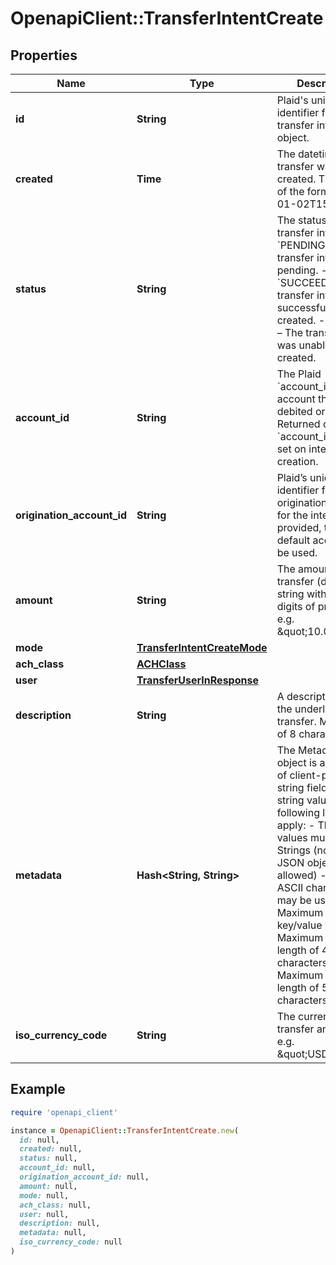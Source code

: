 # OpenapiClient::TransferIntentCreate

## Properties

| Name | Type | Description | Notes |
| ---- | ---- | ----------- | ----- |
| **id** | **String** | Plaid&#39;s unique identifier for the transfer intent object. |  |
| **created** | **Time** | The datetime the transfer was created. This will be of the form &#x60;2006-01-02T15:04:05Z&#x60;. |  |
| **status** | **String** | The status of the transfer intent.  - &#x60;PENDING&#x60; – The transfer intent is pending. - &#x60;SUCCEEDED&#x60; – The transfer intent was successfully created. - &#x60;FAILED&#x60; – The transfer intent was unable to be created. |  |
| **account_id** | **String** | The Plaid &#x60;account_id&#x60; for the account that will be debited or credited. Returned only if &#x60;account_id&#x60; was set on intent creation. | [optional] |
| **origination_account_id** | **String** | Plaid’s unique identifier for the origination account for the intent. If not provided, the default account will be used. |  |
| **amount** | **String** | The amount of the transfer (decimal string with two digits of precision e.g. \&quot;10.00\&quot;). |  |
| **mode** | [**TransferIntentCreateMode**](TransferIntentCreateMode.md) |  |  |
| **ach_class** | [**ACHClass**](ACHClass.md) |  |  |
| **user** | [**TransferUserInResponse**](TransferUserInResponse.md) |  |  |
| **description** | **String** | A description for the underlying transfer. Maximum of 8 characters. |  |
| **metadata** | **Hash&lt;String, String&gt;** | The Metadata object is a mapping of client-provided string fields to any string value. The following limitations apply: - The JSON values must be Strings (no nested JSON objects allowed) - Only ASCII characters may be used - Maximum of 50 key/value pairs - Maximum key length of 40 characters - Maximum value length of 500 characters  | [optional] |
| **iso_currency_code** | **String** | The currency of the transfer amount, e.g. \&quot;USD\&quot; |  |

## Example

```ruby
require 'openapi_client'

instance = OpenapiClient::TransferIntentCreate.new(
  id: null,
  created: null,
  status: null,
  account_id: null,
  origination_account_id: null,
  amount: null,
  mode: null,
  ach_class: null,
  user: null,
  description: null,
  metadata: null,
  iso_currency_code: null
)
```


